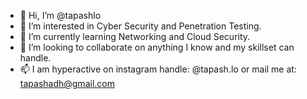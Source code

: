 - 👋 Hi, I’m @tapashlo
- 👀 I’m interested in Cyber Security and Penetration Testing.
- 🌱 I’m currently learning Networking and Cloud Security.
- 💞️ I’m looking to collaborate on anything I know and my skillset can handle. 
- 📫 I am hyperactive on instagram handle: @tapash.lo or mail me at: tapashadh@gmail.com

<!---
tapashlo/tapashlo is a ✨ special ✨ repository because its `README.md` (this file) appears on your GitHub profile.
You can click the Preview link to take a look at your changes.
--->
